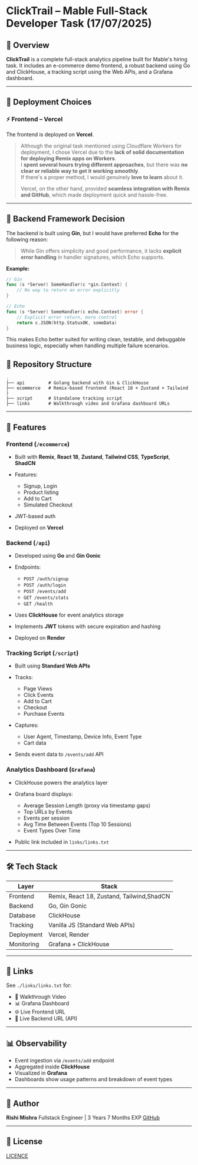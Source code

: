 # ClickTrail – Mable Full-Stack Developer Task (17/07/2025)

## 📌 Overview

**ClickTrail** is a complete full-stack analytics pipeline built for Mable's hiring task. It includes an e-commerce demo frontend, a robust backend using Go and ClickHouse, a tracking script using the Web APIs, and a Grafana dashboard.

---

## 🚀 Deployment Choices

### ⚡ Frontend – Vercel
The frontend is deployed on **Vercel**.

> Although the original task mentioned using Cloudflare Workers for deployment, I chose Vercel due to the **lack of solid documentation for deploying Remix apps on Workers**.  
> I **spent several hours trying different approaches**, but there was **no clear or reliable way to get it working smoothly**.  
> If there's a proper method, I would genuinely **love to learn** about it.
>
> Vercel, on the other hand, provided **seamless integration with Remix and GitHub**, which made deployment quick and hassle-free.
---

## 🧠 Backend Framework Decision

The backend is built using **Gin**, but I would have preferred **Echo** for the following reason:

> While Gin offers simplicity and good performance, it lacks **explicit error handling** in handler signatures, which Echo supports.

**Example:**

```go
// Gin
func (s *Server) SomeHandler(c *gin.Context) {
    // No way to return an error explicitly
}

// Echo
func (s *Server) SomeHandler(c echo.Context) error {
    // Explicit error return, more control
    return c.JSON(http.StatusOK, someData)
}
```
This makes Echo better suited for writing clean, testable, and debuggable business logic, especially when handling multiple failure scenarios.

## 📁 Repository Structure

```
.
├── api         # Golang backend with Gin & ClickHouse
├── ecommerce   # Remix-based frontend (React 18 + Zustand + Tailwind )
├── script      # Standalone tracking script
├── links       # Walkthrough video and Grafana dashboard URLs
```

---

## 🤖 Features

### Frontend (`/ecommerce`)

* Built with **Remix**, **React 18**, **Zustand**, **Tailwind CSS**, **TypeScript**, **ShadCN**
* Features:

  * Signup, Login
  * Product listing
  * Add to Cart
  * Simulated Checkout
* JWT-based auth
* Deployed on **Vercel**

### Backend (`/api`)

* Developed using **Go** and **Gin Gonic**
* Endpoints:

  * `POST /auth/signup`
  * `POST /auth/login`
  * `POST /events/add`
  * `GET /events/stats`
  * `GET /health`
* Uses **ClickHouse** for event analytics storage
* Implements **JWT** tokens with secure expiration and hashing
* Deployed on **Render**

### Tracking Script (`/script`)

* Built using **Standard Web APIs**
* Tracks:

  * Page Views
  * Click Events
  * Add to Cart
  * Checkout
  * Purchase Events
* Captures:

  * User Agent, Timestamp, Device Info, Event Type
  * Cart data
* Sends event data to `/events/add` API

### Analytics Dashboard (`Grafana`)

* ClickHouse powers the analytics layer
* Grafana board displays:

  * Average Session Length (proxy via timestamp gaps)
  * Top URLs by Events
  * Events per session
  * Avg Time Between Events (Top 10 Sessions)
  * Event Types Over Time
* Public link included in `links/links.txt`

---

## 🛠️ Tech Stack

| Layer      | Stack                                      | 
| ---------- | ----------------------------------         |
| Frontend   | Remix, React 18, Zustand, Tailwind,ShadCN  |
| Backend    | Go, Gin Gonic                              |
| Database   | ClickHouse                                 |
| Tracking   | Vanilla JS (Standard Web APIs)             |
| Deployment | Vercel, Render                             |
| Monitoring | Grafana + ClickHouse                       |

---

## 🔗 Links

See `./links/links.txt` for:

* 🎥 Walkthrough Video
* 📊 Grafana Dashboard
* 🌐 Live Frontend URL
* 🚀 Live Backend URL (API)

---

## 📊 Observability

* Event ingestion via `/events/add` endpoint
* Aggregated inside **ClickHouse**
* Visualized in **Grafana**
* Dashboards show usage patterns and breakdown of event types

---

## 🧐 Author

**Rishi Mishra**
Fullstack Engineer | 3 Years 7 Months EXP
[GitHub](https://github.com/Rishi-Mishra0704)

---

## 📜 License
[LICENCE](./LICENCE)

